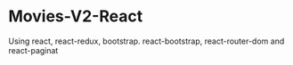 # Movies-V2-React
Using react, react-redux, bootstrap. react-bootstrap, react-router-dom and react-paginat

